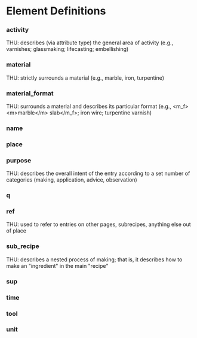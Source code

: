 
# Element Definitions

### activity
THU: describes (via attribute type) the general area of activity (e.g., varnishes; glassmaking; lifecasting; embellishing)

### material
THU: strictly surrounds a material (e.g., marble, iron, turpentine)

### material_format
THU: surrounds a material and describes its particular format (e.g., \<m_f>\<m>marble\</m> slab\</m_f>; iron wire; turpentine varnish)

### name

### place

### purpose
THU: describes the overall intent of the entry according to a set number of categories (making, application, advice, observation)

### q

### ref
THU: used to refer to entries on other pages, subrecipes, anything else out of place

### sub_recipe
THU: describes a nested process of making; that is, it describes how to make an "ingredient" in the main "recipe"

### sup

### time

### tool

### unit
